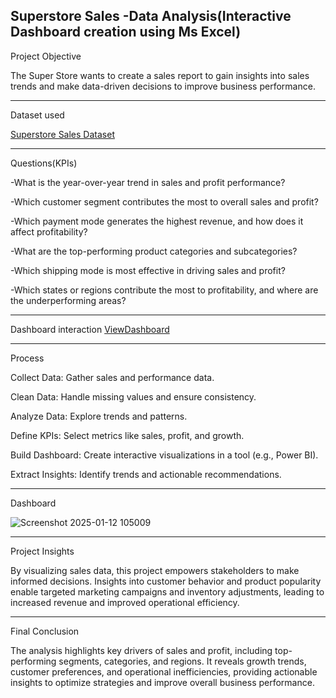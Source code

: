 Superstore Sales -Data Analysis(Interactive Dashboard creation using Ms Excel)
-------------------------------------------------------------------------------------------------------------------------------------------------------------------

Project Objective

The Super Store wants to create a sales report to gain insights into sales trends and make data-driven decisions to improve business performance.
____________________________________________________________________________________________________________________________________________________________________
Dataset used

<a href="https://github.com/Rajeshwari45-0/Data-Analysis-Dashboard/blob/main/SuperStore%20Sales%20DataSet.xlsx">Superstore Sales Dataset</a>
____________________________________________________________________________________________________________________________________________________________________
Questions(KPIs)

-What is the year-over-year trend in sales and profit performance?

-Which customer segment contributes the most to overall sales and profit?

-Which payment mode generates the highest revenue, and how does it affect profitability?

-What are the top-performing product categories and subcategories?

-Which shipping mode is most effective in driving sales and profit?

-Which states or regions contribute the most to profitability, and where are the underperforming areas?
____________________________________________________________________________________________________________________________________________________________________
Dashboard interaction <a href="https://github.com/Rajeshwari45-0/Data-Analysis-Dashboard/blob/main/Screenshot%202025-01-12%20105009.png">ViewDashboard</a>
____________________________________________________________________________________________________________________________________________________________________
Process

Collect Data: Gather sales and performance data.

Clean Data: Handle missing values and ensure consistency.

Analyze Data: Explore trends and patterns.

Define KPIs: Select metrics like sales, profit, and growth.

Build Dashboard: Create interactive visualizations in a tool (e.g., Power BI).

Extract Insights: Identify trends and actionable recommendations.
____________________________________________________________________________________________________________________________________________________________________
Dashboard

![Screenshot 2025-01-12 105009](https://github.com/user-attachments/assets/2b38be9a-ec2e-4ccc-9d78-fde1015c44f3)

____________________________________________________________________________________________________________________________________________________________________
Project Insights

By visualizing sales data, this project empowers stakeholders to make informed decisions. Insights into customer behavior and product popularity enable targeted marketing campaigns and inventory adjustments, leading to increased revenue and improved operational efficiency.
____________________________________________________________________________________________________________________________________________________________________
Final Conclusion

The analysis highlights key drivers of sales and profit, including top-performing segments, categories, and regions. It reveals growth trends, customer preferences, and operational inefficiencies, providing actionable insights to optimize strategies and improve overall business performance.
